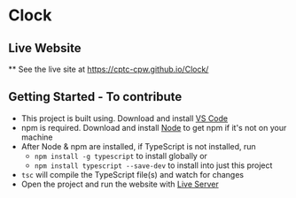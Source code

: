 # Clock

## Live Website
** See the live site at https://cptc-cpw.github.io/Clock/

## Getting Started - To contribute
- This project is built using. Download and install [VS Code](https://code.visualstudio.com/)  
- npm is required. Download and install [Node](https://nodejs.org/en/download/) to get npm if it's not on your machine  
- After Node & npm are installed, if TypeScript is not installed, run  
    - ```npm install -g typescript``` to install globally or  
    - ```npm install typescript --save-dev``` to install into just this project  
- ```tsc``` will compile the TypeScript file(s) and watch for changes  
- Open the project and run the website with [Live Server](https://marketplace.visualstudio.com/items?itemName=ritwickdey.LiveServer)